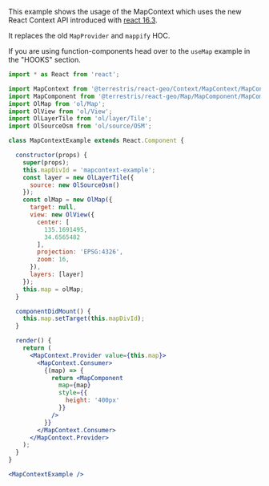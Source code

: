 This example shows the usage of the MapContext which uses the new React Context API introduced
with [react 16.3](https://reactjs.org/docs/context.html).

It replaces the old `MapProvider` and `mappify` HOC.

If you are using function-components head over to the `useMap` example in the "HOOKS" section.

```jsx
import * as React from 'react';

import MapContext from '@terrestris/react-geo/Context/MapContext/MapContext';
import MapComponent from '@terrestris/react-geo/Map/MapComponent/MapComponent';
import OlMap from 'ol/Map';
import OlView from 'ol/View';
import OlLayerTile from 'ol/layer/Tile';
import OlSourceOsm from 'ol/source/OSM';

class MapContextExample extends React.Component {

  constructor(props) {
    super(props);
    this.mapDivId = 'mapcontext-example';
    const layer = new OlLayerTile({
      source: new OlSourceOsm()
    });
    const olMap = new OlMap({
      target: null,
      view: new OlView({
        center: [
          135.1691495,
          34.6565482
        ],
        projection: 'EPSG:4326',
        zoom: 16,
      }),
      layers: [layer]
    });
    this.map = olMap;
  }

  componentDidMount() {
    this.map.setTarget(this.mapDivId);
  }

  render() {
    return (
      <MapContext.Provider value={this.map}>
        <MapContext.Consumer>
          {(map) => {
            return <MapComponent
              map={map}
              style={{
                height: '400px'
              }}
            />
          }}
        </MapContext.Consumer>
      </MapContext.Provider>
    );
  }
}

<MapContextExample />
```

